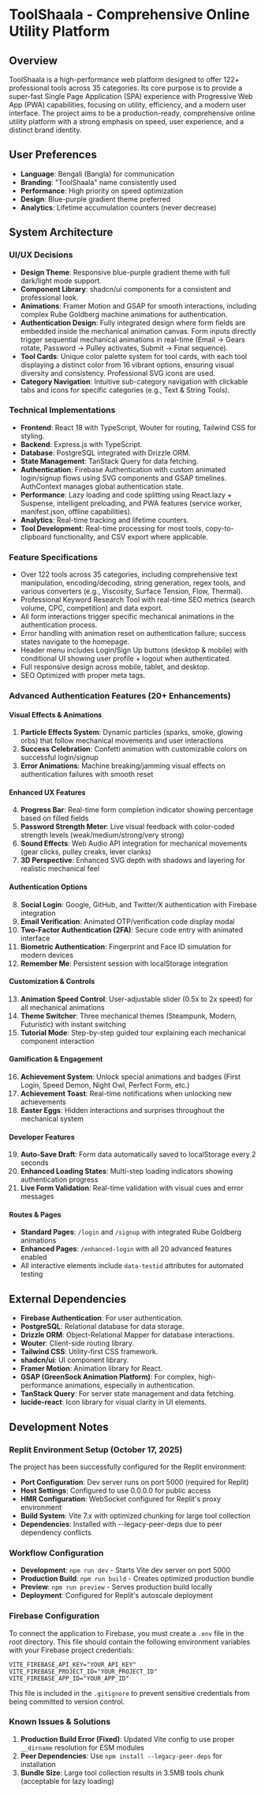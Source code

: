 # ToolShaala - Comprehensive Online Utility Platform

## Overview
ToolShaala is a high-performance web platform designed to offer 122+ professional tools across 35 categories. Its core purpose is to provide a super-fast Single Page Application (SPA) experience with Progressive Web App (PWA) capabilities, focusing on utility, efficiency, and a modern user interface. The project aims to be a production-ready, comprehensive online utility platform with a strong emphasis on speed, user experience, and a distinct brand identity.

## User Preferences
- **Language**: Bengali (Bangla) for communication
- **Branding**: "ToolShaala" name consistently used
- **Performance**: High priority on speed optimization
- **Design**: Blue-purple gradient theme preferred
- **Analytics**: Lifetime accumulation counters (never decrease)

## System Architecture

### UI/UX Decisions
- **Design Theme**: Responsive blue-purple gradient theme with full dark/light mode support.
- **Component Library**: shadcn/ui components for a consistent and professional look.
- **Animations**: Framer Motion and GSAP for smooth interactions, including complex Rube Goldberg machine animations for authentication.
- **Authentication Design**: Fully integrated design where form fields are embedded inside the mechanical animation canvas. Form inputs directly trigger sequential mechanical animations in real-time (Email → Gears rotate, Password → Pulley activates, Submit → Final sequence).
- **Tool Cards**: Unique color palette system for tool cards, with each tool displaying a distinct color from 16 vibrant options, ensuring visual diversity and consistency. Professional SVG icons are used.
- **Category Navigation**: Intuitive sub-category navigation with clickable tabs and icons for specific categories (e.g., Text & String Tools).

### Technical Implementations
- **Frontend**: React 18 with TypeScript, Wouter for routing, Tailwind CSS for styling.
- **Backend**: Express.js with TypeScript.
- **Database**: PostgreSQL integrated with Drizzle ORM.
- **State Management**: TanStack Query for data fetching.
- **Authentication**: Firebase Authentication with custom animated login/signup flows using SVG components and GSAP timelines. AuthContext manages global authentication state.
- **Performance**: Lazy loading and code splitting using React.lazy + Suspense, intelligent preloading, and PWA features (service worker, manifest.json, offline capabilities).
- **Analytics**: Real-time tracking and lifetime counters.
- **Tool Development**: Real-time processing for most tools, copy-to-clipboard functionality, and CSV export where applicable.

### Feature Specifications
- Over 122 tools across 35 categories, including comprehensive text manipulation, encoding/decoding, string generation, regex tools, and various converters (e.g., Viscosity, Surface Tension, Flow, Thermal).
- Professional Keyword Research Tool with real-time SEO metrics (search volume, CPC, competition) and data export.
- All form interactions trigger specific mechanical animations in the authentication process.
- Error handling with animation reset on authentication failure; success states navigate to the homepage.
- Header menu includes Login/Sign Up buttons (desktop & mobile) with conditional UI showing user profile + logout when authenticated.
- Full responsive design across mobile, tablet, and desktop.
- SEO Optimized with proper meta tags.

### Advanced Authentication Features (20+ Enhancements)
#### Visual Effects & Animations
1. **Particle Effects System**: Dynamic particles (sparks, smoke, glowing orbs) that follow mechanical movements and user interactions
2. **Success Celebration**: Confetti animation with customizable colors on successful login/signup
3. **Error Animations**: Machine breaking/jamming visual effects on authentication failures with smooth reset

#### Enhanced UX Features
4. **Progress Bar**: Real-time form completion indicator showing percentage based on filled fields
5. **Password Strength Meter**: Live visual feedback with color-coded strength levels (weak/medium/strong/very strong)
6. **Sound Effects**: Web Audio API integration for mechanical movements (gear clicks, pulley creaks, lever clanks)
7. **3D Perspective**: Enhanced SVG depth with shadows and layering for realistic mechanical feel

#### Authentication Options
8. **Social Login**: Google, GitHub, and Twitter/X authentication with Firebase integration
9. **Email Verification**: Animated OTP/verification code display modal
10. **Two-Factor Authentication (2FA)**: Secure code entry with animated interface
11. **Biometric Authentication**: Fingerprint and Face ID simulation for modern devices
12. **Remember Me**: Persistent session with localStorage integration

#### Customization & Controls
13. **Animation Speed Control**: User-adjustable slider (0.5x to 2x speed) for all mechanical animations
14. **Theme Switcher**: Three mechanical themes (Steampunk, Modern, Futuristic) with instant switching
15. **Tutorial Mode**: Step-by-step guided tour explaining each mechanical component interaction

#### Gamification & Engagement
16. **Achievement System**: Unlock special animations and badges (First Login, Speed Demon, Night Owl, Perfect Form, etc.)
17. **Achievement Toast**: Real-time notifications when unlocking new achievements
18. **Easter Eggs**: Hidden interactions and surprises throughout the mechanical system

#### Developer Features
19. **Auto-Save Draft**: Form data automatically saved to localStorage every 2 seconds
20. **Enhanced Loading States**: Multi-step loading indicators showing authentication progress
21. **Live Form Validation**: Real-time validation with visual cues and error messages

#### Routes & Pages
- **Standard Pages**: `/login` and `/signup` with integrated Rube Goldberg animations
- **Enhanced Pages**: `/enhanced-login` with all 20 advanced features enabled
- All interactive elements include `data-testid` attributes for automated testing

## External Dependencies
- **Firebase Authentication**: For user authentication.
- **PostgreSQL**: Relational database for data storage.
- **Drizzle ORM**: Object-Relational Mapper for database interactions.
- **Wouter**: Client-side routing library.
- **Tailwind CSS**: Utility-first CSS framework.
- **shadcn/ui**: UI component library.
- **Framer Motion**: Animation library for React.
- **GSAP (GreenSock Animation Platform)**: For complex, high-performance animations, especially in authentication.
- **TanStack Query**: For server state management and data fetching.
- **lucide-react**: Icon library for visual clarity in UI elements.

## Development Notes

### Replit Environment Setup (October 17, 2025)
The project has been successfully configured for the Replit environment:
- **Port Configuration**: Dev server runs on port 5000 (required for Replit)
- **Host Settings**: Configured to use 0.0.0.0 for public access
- **HMR Configuration**: WebSocket configured for Replit's proxy environment
- **Build System**: Vite 7.x with optimized chunking for large tool collection
- **Dependencies**: Installed with --legacy-peer-deps due to peer dependency conflicts

### Workflow Configuration
- **Development**: `npm run dev` - Starts Vite dev server on port 5000
- **Production Build**: `npm run build` - Creates optimized production bundle
- **Preview**: `npm run preview` - Serves production build locally
- **Deployment**: Configured for Replit's autoscale deployment

### Firebase Configuration
To connect the application to Firebase, you must create a `.env` file in the root directory. This file should contain the following environment variables with your Firebase project credentials:

```
VITE_FIREBASE_API_KEY="YOUR_API_KEY"
VITE_FIREBASE_PROJECT_ID="YOUR_PROJECT_ID"
VITE_FIREBASE_APP_ID="YOUR_APP_ID"
```

This file is included in the `.gitignore` to prevent sensitive credentials from being committed to version control.

### Known Issues & Solutions
1. **Production Build Error (Fixed)**: Updated Vite config to use proper `__dirname` resolution for ESM modules
2. **Peer Dependencies**: Use `npm install --legacy-peer-deps` for installation
3. **Bundle Size**: Large tool collection results in 3.5MB tools chunk (acceptable for lazy loading)